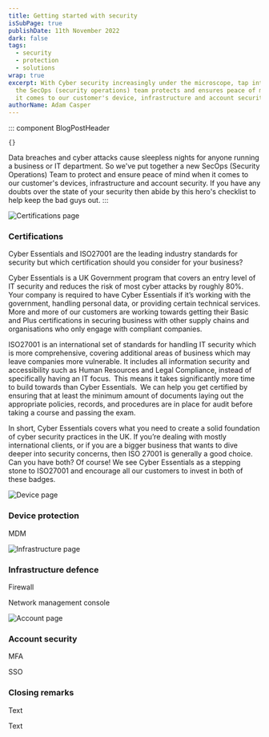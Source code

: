 ```yaml
---
title: Getting started with security
isSubPage: true
publishDate: 11th November 2022
dark: false
tags:
  - security
  - protection
  - solutions
wrap: true
excerpt: W﻿ith Cyber security increasingly under the microscope, tap into how
  the SecOps (security operations) team protects and ensures peace of mind when
  it comes to our customer's device, infrastructure and account security.
authorName: Adam Casper
---
```

::: component BlogPostHeader
~~~
{}
~~~
D﻿ata breaches and cyber attacks cause sleepless nights for anyone running a business or IT department. So we've put together a new SecOps (Security Operations) Team to protect and ensure peace of mind when it comes to our customer's devices, infrastructure and account security. If you have any doubts over the state of your security then abide by this hero's checklist to help keep the bad guys out.
:::

![Certifications page]( "Certifications")

### Certifications

Cyber Essentials and ISO27001 are the leading industry standards for security but which certification should you consider for your business? 

C﻿yber Essentials is a UK Government program that covers an entry level of IT security and reduces the risk of most cyber attacks by roughly 80%. Your company is required to have Cyber Essentials if it’s working with the government, handling personal data, or providing certain technical services. More and more of our customers are working towards getting their Basic and Plus certifications in securing business with other supply chains and organisations who only engage with compliant companies.

I﻿SO27001 is an international set of standards for handling IT security which is more comprehensive, covering additional areas of business which may leave companies more vulnerable. It includes all information security and accessibility such as Human Resources and Legal Compliance, instead of specifically having an IT focus.  This means it takes significantly more time to build towards than Cyber Essentials.  We can help you get certified by ensuring that at least the minimum amount of documents laying out the appropriate policies, records, and procedures are in place for audit before taking a course and passing the exam. 

In short, Cyber Essentials covers what you need to create a solid foundation of cyber security practices in the UK. If you’re dealing with mostly international clients, or if you are a bigger business that wants to dive deeper into security concerns, then ISO 27001 is generally a good choice. Can you have both? Of course! We see Cyber Essentials as a stepping stone to ISO27001 and encourage all our customers to invest in both of these badges.



















![Device page]( "Device")

### D﻿evice protection

MDM

![Infrastructure page]( "Infrastructure")

### Infrastructure defence

Firewall

Network management console

![Account page]( "Account")

### A﻿ccount security

M﻿FA

SSO



### C﻿losing remarks

T﻿ext

T﻿ext